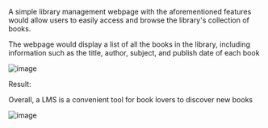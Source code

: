 A simple library management webpage with the aforementioned features would allow users to easily access and browse the library's collection of books.

The webpage would display a list of all the books in the library, including information such as the title, author, subject, and publish date of each book


![image](https://user-images.githubusercontent.com/117848741/232462736-1278f452-dee1-473d-bd96-4dc980a1c207.png)

Result:

 Overall, a LMS is a convenient tool for book lovers to discover new books 

![image](https://user-images.githubusercontent.com/117848741/232463197-24beb5fc-4c7b-41c2-a6c9-b78276df3224.png)
